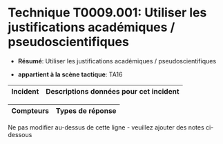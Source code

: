 # Technique T0009.001: Utiliser les justifications académiques / pseudoscientifiques

* **Résumé**: Utiliser les justifications académiques / pseudoscientifiques

* **appartient à la scène tactique**: TA16


|Incident |Descriptions données pour cet incident |
|-------- |-------------------- |



|Compteurs |Types de réponse |
|-------- |-------------- |


Ne pas modifier au-dessus de cette ligne - veuillez ajouter des notes ci-dessous